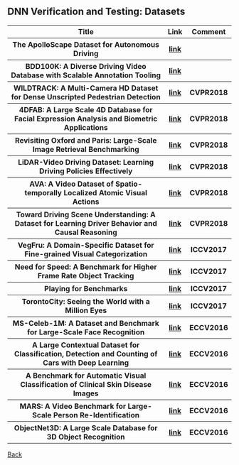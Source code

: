 <head>
  <meta charset="utf-8">

  <meta name="description" content="DNN Verification and Testing: Datasets">
  <meta name="author" content="SitePoint">

  <link rel="stylesheet" href="css/styles.css?v=1.0">

  <!--[if lt IE 9]>
    <script src="https://cdnjs.cloudflare.com/ajax/libs/html5shiv/3.7.3/html5shiv.js"></script>
  <![endif]-->
</head>

<body>
  
  <h2>DNN Verification and Testing: Datasets</h2>
  
<table class="tg">
  <tr>
    <th class="tg-yw4l"> Title </th> 
    <th> Link </th>    
    <th class="tg-yw4l"> Comment </th> 
  </tr>
  
  <tr>
    <th class="tg-yw4l"> The ApolloScape Dataset for Autonomous Driving </th> 
    <th> <a href="https://arxiv.org/abs/1803.06184">link</a> </th>  
    <th class="tg-yw4l">  </th>   
  </tr>

  <tr>
    <th class="tg-yw4l"> BDD100K: A Diverse Driving Video Database with Scalable Annotation Tooling </th> 
    <th> <a href="https://arxiv.org/abs/1805.04687">link</a> </th>  
    <th class="tg-yw4l">  </th>   
  </tr>

  <tr>
    <th class="tg-yw4l"> WILDTRACK: A Multi-Camera HD Dataset for Dense Unscripted Pedestrian Detection </th> 
    <th> <a href="http://openaccess.thecvf.com/content_cvpr_2018/papers/Chavdarova_WILDTRACK_A_Multi-Camera_CVPR_2018_paper.pdf">link</a> </th>  
    <th class="tg-yw4l"> CVPR2018 </th>   
  </tr>

  <tr>
    <th class="tg-yw4l"> 4DFAB: A Large Scale 4D Database for Facial Expression Analysis and Biometric Applications </th> 
    <th> <a href="http://openaccess.thecvf.com/content_cvpr_2018/papers/Cheng_4DFAB_A_Large_CVPR_2018_paper.pdf">link</a> </th>  
    <th class="tg-yw4l"> CVPR2018 </th>   
  </tr>

  <tr>
    <th class="tg-yw4l"> Revisiting Oxford and Paris: Large-Scale Image Retrieval Benchmarking </th> 
    <th> <a href="http://openaccess.thecvf.com/content_cvpr_2018/papers/Radenovic_Revisiting_Oxford_and_CVPR_2018_paper.pdf">link</a> </th>  
    <th class="tg-yw4l"> CVPR2018 </th>   
  </tr>

  <tr>
    <th class="tg-yw4l"> LiDAR-Video Driving Dataset: Learning Driving Policies Effectively </th> 
    <th> <a href="http://openaccess.thecvf.com/content_cvpr_2018/papers/Chen_LiDAR-Video_Driving_Dataset_CVPR_2018_paper.pdf">link</a> </th>  
    <th class="tg-yw4l"> CVPR2018 </th>   
  </tr>

  <tr>
    <th class="tg-yw4l"> AVA: A Video Dataset of Spatio-temporally Localized Atomic Visual Actions </th> 
    <th> <a href="http://openaccess.thecvf.com/content_cvpr_2018/papers/Gu_AVA_A_Video_CVPR_2018_paper.pdf">link</a> </th>  
    <th class="tg-yw4l"> CVPR2018 </th>   
  </tr>

  <tr>
    <th class="tg-yw4l"> Toward Driving Scene Understanding: A Dataset for Learning Driver Behavior and Causal Reasoning </th> 
    <th> <a href="http://openaccess.thecvf.com/content_cvpr_2018/papers/Ramanishka_Toward_Driving_Scene_CVPR_2018_paper.pdf">link</a> </th>  
    <th class="tg-yw4l"> CVPR2018 </th>   
  </tr>

  <tr>
    <th class="tg-yw4l"> VegFru: A Domain-Specific Dataset for Fine-grained Visual Categorization </th> 
    <th> <a href="http://openaccess.thecvf.com/content_ICCV_2017/papers/Hou_VegFru_A_Domain-Specific_ICCV_2017_paper.pdf">link</a> </th>  
    <th class="tg-yw4l"> ICCV2017 </th>   
  </tr>

  <tr>
    <th class="tg-yw4l"> Need for Speed: A Benchmark for Higher Frame Rate Object Tracking </th> 
    <th> <a href="http://openaccess.thecvf.com/content_ICCV_2017/papers/Galoogahi_Need_for_Speed_ICCV_2017_paper.pdf">link</a> </th>  
    <th class="tg-yw4l"> ICCV2017 </th>   
  </tr>

  <tr>
    <th class="tg-yw4l"> Playing for Benchmarks </th> 
    <th> <a href="http://openaccess.thecvf.com/content_ICCV_2017/papers/Richter_Playing_for_Benchmarks_ICCV_2017_paper.pdf">link</a> </th>  
    <th class="tg-yw4l"> ICCV2017 </th>   
  </tr>

  <tr>
    <th class="tg-yw4l"> TorontoCity: Seeing the World with a Million Eyes </th> 
    <th> <a href="http://openaccess.thecvf.com/content_ICCV_2017/papers/Wang_TorontoCity_Seeing_the_ICCV_2017_paper.pdf">link</a> </th>  
    <th class="tg-yw4l"> ICCV2017 </th>   
  </tr>

  <tr>
    <th class="tg-yw4l"> MS-Celeb-1M: A Dataset and Benchmark for Large-Scale Face Recognition </th> 
    <th> <a href="https://link.springer.com/content/pdf/10.1007%2F978-3-319-46487-9_6.pdf">link</a> </th>  
    <th class="tg-yw4l"> ECCV2016 </th>   
  </tr>

  <tr>
    <th class="tg-yw4l"> A Large Contextual Dataset for Classification, Detection and Counting of Cars with Deep Learning </th> 
    <th> <a href="https://link.springer.com/content/pdf/10.1007%2F978-3-319-46487-9_48.pdf">link</a> </th>  
    <th class="tg-yw4l"> ECCV2016 </th>   
  </tr>

  <tr>
    <th class="tg-yw4l"> A Benchmark for Automatic Visual Classification of Clinical Skin Disease Images </th> 
    <th> <a href="https://link.springer.com/content/pdf/10.1007%2F978-3-319-46466-4_13.pdf">link</a> </th>  
    <th class="tg-yw4l"> ECCV2016 </th>   
  </tr>

  <tr>
    <th class="tg-yw4l"> MARS: A Video Benchmark for Large-Scale Person Re-Identification </th> 
    <th> <a href="https://link.springer.com/content/pdf/10.1007%2F978-3-319-46466-4_52.pdf">link</a> </th>  
    <th class="tg-yw4l"> ECCV2016 </th>   
  </tr>

  <tr>
    <th class="tg-yw4l"> ObjectNet3D: A Large Scale Database for 3D Object Recognition </th> 
    <th> <a href="https://link.springer.com/content/pdf/10.1007%2F978-3-319-46484-8_10.pdf">link</a> </th>  
    <th class="tg-yw4l"> ECCV2016 </th>   
  </tr>
  
</table>

<a href="https://github.com/TrustAI/Literature-on-DNN-Verification-and-Testing">Back</a>
  
</body>
</html>
